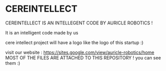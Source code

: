 # CEREINTELLECT
CEREINTELLECT IS AN INTELLEGENT CODE BY AURICLE ROBOTICS  !

It is an intelligent code made by us 

cere intellect project will have a logo like the logo of this startup :)


visit our website : https://sites.google.com/view/auricle-robotics/home
MOST OF THE FILES ARE ATTACHED TO THIS REPOSITORY !
you can see them :)


















